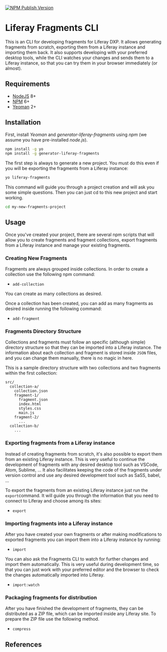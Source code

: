 [![NPM Publish Version][5]][6]

# Liferay Fragments CLI

This is an CLI for developing fragments for Liferay DXP. It allows generating fragments from scratch, exporting them from a Liferay instance and importing them back. It also supports developing with your preferred desktop tools, while the CLI watches your changes and sends them to a Liferay instance, so that you can try them in your browser immediately (or almost).

## Requirements

- [NodeJS][3] 8+
- [NPM][2] 6+
- [Yeoman][1] 2+

## Installation

First, install _Yeoman_ and _generator-liferay-fragments_ using _npm_
(we assume you have pre-installed _node.js_).

```bash
npm install -g yo
npm install -g generator-liferay-fragments
```

The first step is always to generate a new project. You must do this even if you will be exporting the fragments from a Liferay instance:

```bash
yo liferay-fragments
```
This command will guide you through a project creation and will
ask you some simple questions. Then you can just cd to this new project
and start working.

```bash
cd my-new-fragments-project
```

## Usage

Once you've created your project, there are several npm scripts that
will allow you to create fragments and fragment collections, export fragments from a Liferay instance and manage your existing fragments. 

### Creating New Fragments

Fragments are always grouped inside collections. In order to create a collection use the following npm command:

- `add-collection`

You can create as many collections as desired.

Once a collection has been created, you can add as many fragments as desired inside running the following command:

- `add-fragment`

### Fragments Directory Structure

Collections and fragments must follow an specific (although simple) directory structure so that they can be imported into a Liferay instance. The information about each collection and fragment is stored inside `JSON` files,
and you can change them manually, there is no magic in here. 

This is a sample directory structure with two collections and two fragments within the first collection:
```
src/
  collection-a/
    collection.json
    fragment-1/
      fragment.json
      index.html
      styles.css
      main.js
    fragment-2/
      ...
  collection-b/
    ...
```

### Exporting fragments from a Liferay instance

Instead of creating fragments from scratch, it's also possible to export them from an existing Liferay instance. This is very useful to continue the development of fragments with any desired desktop tool such as VSCode, Atom, Sublime, ... It also facilitates keeping the code of the fragments under version control and use any desired development tool such as SaSS, babel, ...

To export the fragments from an existing Liferay instance just run the `export`command. It will guide you through the information that you need to connect to Liferay and choose among its sites:

- `export`

### Importing fragments into a Liferay instance

After you have created your own fragments or after making modifications to exported fragments you can import them into a Liferay instance by running:

- `import`

You can also ask the Fragments CLI to watch for further changes and import them automatically. This is very useful during development time, so that you can just work with your preferred editor and the browser to check the changes automatically imported into Liferay.

- `import:watch`

### Packaging fragments for distribution

After you have finished the development of fragments, they can be distributed as a ZIP file, which can be imported inside any Liferay site. To prepare the ZIP file use the following method.

- `compress`

## References
[1]: https://yeoman.io
[2]: https://www.npmjs.com
[3]: https://nodejs.org
[4]: https://github.com/lerna
[5]: https://badge.fury.io/js/generator-liferay-fragments.svg?style=flat
[6]: https://www.npmjs.com/package/generator-liferay-fragments
